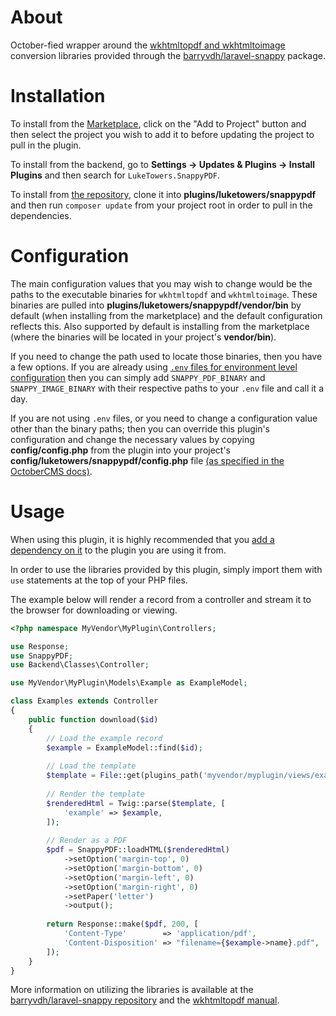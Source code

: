 # About

October-fied wrapper around the [wkhtmltopdf and wkhtmltoimage](https://wkhtmltopdf.org/) conversion libraries provided through the [barryvdh/laravel-snappy](https://github.com/barryvdh/laravel-snappy) package.

# Installation

To install from the [Marketplace](https://octobercms.com/plugin/luketowers-snappypdf), click on the "Add to Project" button and then select the project you wish to add it to before updating the project to pull in the plugin.

To install from the backend, go to **Settings -> Updates & Plugins -> Install Plugins** and then search for `LukeTowers.SnappyPDF`.

To install from [the repository](https://github.com/luketowers/oc-snappypdf-plugin), clone it into **plugins/luketowers/snappypdf** and then run `composer update` from your project root in order to pull in the dependencies.

# Configuration

The main configuration values that you may wish to change would be the paths to the executable binaries for `wkhtmltopdf` and `wkhtmltoimage`. These binaries are pulled into **plugins/luketowers/snappypdf/vendor/bin** by default (when installing from the marketplace) and the default configuration reflects this. Also supported by default is installing from the marketplace (where the binaries will be located in your project's **vendor/bin**).

If you need to change the path used to locate those binaries, then you have a few options. If you are already using [`.env` files for environment level configuration](http://octobercms.com/docs/setup/configuration#environment-config-extended) then you can simply add `SNAPPY_PDF_BINARY` and `SNAPPY_IMAGE_BINARY` with their respective paths to your `.env` file and call it a day. 

If you are not using `.env` files, or you need to change a configuration value other than the binary paths; then you can override this plugin's configuration and change the necessary values by copying **config/config.php** from the plugin into your project's **config/luketowers/snappypdf/config.php** file [(as specified in the OctoberCMS docs)](http://octobercms.com/docs/plugin/settings#file-configuration).

# Usage

When using this plugin, it is highly recommended that you [add a dependency on it](http://octobercms.com/docs/plugin/registration#dependency-definitions) to the plugin you are using it from. 

In order to use the libraries provided by this plugin, simply import them with `use` statements at the top of your PHP files.

The example below will render a record from a controller and stream it to the browser for downloading or viewing.

```php
<?php namespace MyVendor\MyPlugin\Controllers;

use Response;
use SnappyPDF;
use Backend\Classes\Controller;

use MyVendor\MyPlugin\Models\Example as ExampleModel;

class Examples extends Controller
{
    public function download($id)
    {
        // Load the example record
        $example = ExampleModel::find($id);
        
        // Load the template
        $template = File::get(plugins_path('myvendor/myplugin/views/example-record-template.htm'));
        
        // Render the template
        $renderedHtml = Twig::parse($template, [
            'example' => $example,
        ]);
        
        // Render as a PDF
        $pdf = SnappyPDF::loadHTML($renderedHtml)
            ->setOption('margin-top', 0)
            ->setOption('margin-bottom', 0)
            ->setOption('margin-left', 0)
            ->setOption('margin-right', 0)
            ->setPaper('letter')
            ->output();
            
        return Response::make($pdf, 200, [
            'Content-Type'        => 'application/pdf',
            'Content-Disposition' => "filename={$example->name}.pdf",
        ]);
    }
}
```
    
More information on utilizing the libraries is available at the [barryvdh/laravel-snappy repository](https://github.com/barryvdh/laravel-snappy#usage) and the [wkhtmltopdf manual](http://wkhtmltopdf.org/usage/wkhtmltopdf.txt).
